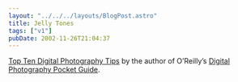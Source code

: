 ```yaml
---
layout: "../../../layouts/BlogPost.astro"
title: Jelly Tones
tags: ["v1"]
pubDate: 2002-11-26T21:04:37
---
```


[Top Ten Digital Photography Tips][1] by the author of O&#8217;Reilly&#8217;s [Digital Photography Pocket Guide][2].

[1]: http://www.macdevcenter.com/pub/a/mac/2002/10/22/digi_photo_tips.html "O'Reilly Network: Top Ten Digital Photography Tips"
[2]: http://www.amazon.co.uk/exec/obidos/ASIN/0596004540/ohsky "Amazon.co.uk: Digital Photography Pocket Guide"
